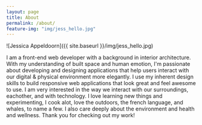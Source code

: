 ```yaml
---
layout: page
title: About
permalink: /about/
feature-img: "img/jess_hello.jpg"
---
```


![Jessica Appeldoorn]({{ site.baseurl }}/img/jess_hello.jpg)

I am a front-end web developer with a background in interior architecture. With my understanding of built space and human emotion, I'm passionate about developing and designing applications that help users interact with our digital & physical environment more elegantly. I use my inherent design skills to build responsive web applications that look great and feel awesome to use. I am very interested in the way we interact with our surroundings, eachother, and with technology. I love learning new things and experimenting, I cook alot, love the outdoors, the french language, and whales, to name a few.  I also care deeply about the environment and health and wellness. Thank you for checking out my work!




